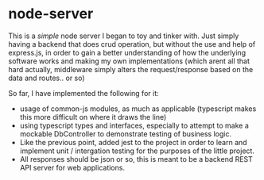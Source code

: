 # node-server

This is a *simple* node server I began to toy and tinker with. Just simply having a backend that does crud operation, but without the use and help of express.js, in order to gain a better understanding of how the underlying software works and making my own implementations (which arent all that hard actually, middleware simply alters the request/response based on the data and routes.. or so)

So far, I have implemented the following for it:

- usage of common-js modules, as much as applicable (typescript makes this more difficult on where it draws the line)
- using typescript types and interfaces, especially to attempt to make a mockable DbController to demonstrate testing of business logic.
- Like the previous point, added jest to the project in order to learn and implement unit / intergation testing for the purposes of the little project.
- All responses should be json or so, this is meant to be a backend REST API server for web applications.

